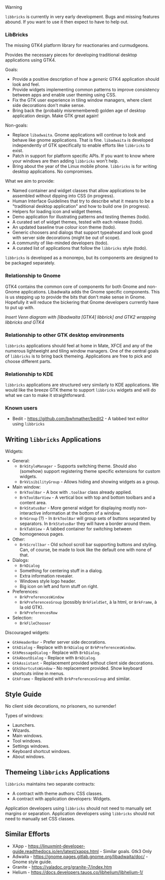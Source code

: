 > [!WARNING]
> `libbricks` is currently in very early development.  Bugs and missing features abound.  If you want to use it then expect to have to help out.

### LibBricks

The missing GTK4 platform library for reactionaries and curmudgeons.

Provides the necessary pieces for developing traditional desktop applications using GTK4.

Goals:
  - Provide a positive description of how a _generic_ GTK4 application should look and feel.
  - Provide widgets implementing common patterns to improve consistency between apps and enable user theming using CSS.
  - Fix the GTK user experience in tiling window managers, where client side decorations don't make sense.
  - Bring back the (probably misremembered) golden age of desktop application design.  Make GTK great again!

Non-goals:
  - Replace `libadwaita`.  Gnome applications will continue to look and behave like gnome applications.  That is fine.  `libadwaita` is developed independently of GTK specifically to enable efforts like `libbricks` to exist.
  - Patch in support for platform specific APIs.  If you want to know where your windows are then adding `libbricks` won't help.
  - Bring about the year of the Linux mobile phone.  `libbricks` is for writing desktop applications.  No compromises.

What we aim to provide:
  - Named container and widget classes that allow applications to be assembled without dipping into CSS (in progress).
  - Human Interface Guidelines that try to describe what it means to be a "traditional desktop application" and how to build one (in progress).
  - Helpers for loading icon and widget themes.
  - Demo application for illustrating patterns and testing themes (todo).
  - A curated set of widget themes, tested with each release (todo).
  - An updated baseline true colour icon theme (todo).
  - Generic choosers and dialogs that support typeahead and look good with server side decorations (might be out of scope).
  - A community of like-minded developers (todo).
  - A curated list of applications that follow the `libbricks` style (todo).


`libbricks` is developed as a monorepo, but its components are designed to be packaged separately.


### Relationship to Gnome

GTK4 contains the common core of components for both Gnome and non-Gnome applications.
Libadwaita adds the Gnome specific components.
This is us stepping up to provide the bits that don't make sense in Gnome.
Hopefully it will reduce the bickering that Gnome developers currently have to put up with.

*Insert Venn diagram with [libadwaita [GTK4] libbrick] and GTK2 wrapping libbricks and GTK4*


### Relationship to other GTK desktop environments

`libbricks` applications should feel at home in Mate, XFCE and any of the numerous lightweight and tiling window managers.
One of the central goals of `libbricks` is to bring back themeing.
Applications are free to pick and choose different parts.


### Relationship to KDE

`libbricks` applications are structured very similarly to KDE applications.
We would like the breeze GTK theme to support `libbricks` widgets and will do what we can to make it straightforward.


### Known users

  - Bedit - https://github.com/bwhmather/bedit2 - A tabbed text editor using `libbricks`


## Writing `libbricks` Applications

Widgets:
  - General:
    - `BrkStyleManager` - Supports switching theme.  Should also (somehow) support registering theme specific extensions for custom widgets.
    - `BrkVisibilityGroup` - Allows hiding and showing widgets as a group.
  - Main window:
    - `BrkToolBar` - A box with `.toolbar` class already applied.
    - `BrkToolBarView` - A vertical box with top and bottom toolbars and a content area.
    - `BrkStatusBar` - More general widget for displaying mostly non-interactive information at the bottom of a window.
    - `BrkGroup` (?) - In `BrkToolBar` will group sets of buttons separated by separators.  In `BrkStatusBar` they will have a border around them.
    - `BrkTabView` - A tabbed container for switching between homogeneous pages.
  - Other:
    - `BrkScrollbar` - Old school scroll bar supporting buttons and styling. Can, of course, be made to look like the default one with none of that.
  - Dialogs:
    - `BrkDialog`
    - Something for centering stuff in a dialog.
    - Extra information revealer.
    - Windows style logo header.
    - Big icon on left and form stuff on right.
  - Preferences:
    - `BrkPreferencesWindow`
    - `BrkPreferencesGroup` (possibly `BrkFieldSet`, à la html, or `BrkFrame`, à la old GTK).
    - `BrkPreferencesRow`
  - Selection:
    - `BrkFileChooser`

Discouraged widgets:
  - `GtkHeaderBar` - Prefer server side decorations.
  - `GtkDialog` - Replace with `BrkDialog` or `BrkPreferencesWindow`.
  - `GtkMessageDialog` - Replace with `BrkDialog`.
  - `GtkAboutDialog` - Replace with `BrkDialog`.
  - `GtkAssistant` - Replacement provided without client side decorations.
  - `GtkShortcutsWindow` - No replacement provided.  Show keyboard shortcuts inline in menus.
  - `GtkFrame` - Replaced with `BrkPreferencesGroup` and similar.


## Style Guide

No client side decorations, no prisoners, no surrender!

Types of windows:
  - Launchers.
  - Wizards.
  - Main windows.
  - Tool windows.
  - Settings windows.
  - Keyboard shortcut windows.
  - About windows.


## Themeing `libbricks` Applications

`libbricks` maintains two separate contracts:
  - A contract with theme authors: CSS classes.
  - A contract with application developers: Widgets.

Application developers using `libbricks` should not need to manually set margins or separation.
Application developers using `libbricks` should not need to manually set CSS classes.


## Similar Efforts

  - XApp - https://linuxmint-developer-guide.readthedocs.io/en/latest/xapps.html - Similar goals.  Gtk3 Only
  - Adwaita - https://gnome.pages.gitlab.gnome.org/libadwaita/doc/ - Gnome style guide.
  - Granite - https://valadoc.org/granite-7/index.htm
  - Helium - https://docs.developers.tauos.co/libhelium/libhelium-1/










